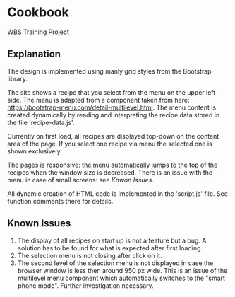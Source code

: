 # Cookbook
WBS Training Project

## Explanation
The design is implemented using manly grid styles from the Bootstrap library.

The site shows a recipe that you select from the menu on the upper left side. The menu is adapted from a component taken from here: https://bootstrap-menu.com/detail-multilevel.html. The menu content is created dynamically by reading and interpreting the recipe data stored in the file 'recipe-data.js'.

Currently on first load, all recipes are displayed top-down on the content area of the page. If you select one recipe via menu the selected one is shown exclusively.

The pages is responsive: the menu automatically jumps to the top of the recipes when the window size is decreased. There is an issue with the menu in case of small screens: see <em>Knwon Issues</em>.

All dynamic creation of HTML code is implemented in the 'script.js' file. See function comments there for details.

## Known Issues
<ol>
<li>The display of all recipes on start up is not a feature but a bug. A solution has to be found for what is expected after first loading.</li>

<li>The selection menu is not closing after click on it.</li>

<li>The second level of the selection menu is not displayed in case the browser window is less then around 950 px wide. This is an issue of the multilevel menu component which automatically switches to the "smart phone mode". Further investigation necessary.</></li>